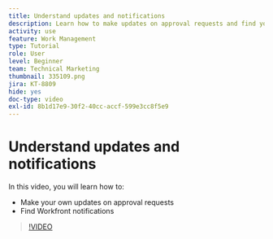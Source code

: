 ```yaml
---
title: Understand updates and notifications
description: Learn how to make updates on approval requests and find your notifications in Workfront.
activity: use
feature: Work Management
type: Tutorial
role: User
level: Beginner
team: Technical Marketing
thumbnail: 335109.png
jira: KT-8809
hide: yes
doc-type: video
exl-id: 8b1d17e9-30f2-40cc-accf-599e3cc8f5e9
---
```

# Understand updates and notifications

In this video, you will learn how to:

* Make your own updates on approval requests
* Find Workfront notifications

>[!VIDEO](https://video.tv.adobe.com/v/335109/?quality=12&learn=on)

<!---
learn more URLS
Tag others on updates
Update work
--->
